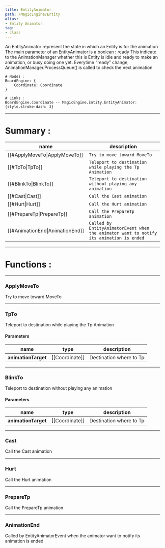 ```yaml
---
title: EntityAnimator
path: /MagicEngine/Entity
alias: 
- Entity Animator
tag: 
- class
---
```

An EntityAnimator represent the state in which an Entity is for the animation
The main parameter of an EntityAnimator is a boolean : ready
This indicate to the AnimationManager whether this is Entity is idle and ready to make an animation, or busy doing
one yet.
Everytime "ready" change, AnimationManager.ProcessQueue() is called to check the next animation
```d2
# Nodes :
BoardEngine: {
    Coordinate: Coordinate
}

# Links :
BoardEngine.Coordinate -- MagicEngine.Entity.EntityAnimator: {style.stroke-dash: 3}

```
---
# Summary :
name|description
----|----
[[#ApplyMoveTo\|ApplyMoveTo]] | `Try to move toward MoveTo`
[[#TpTo\|TpTo]] | `Teleport to destination while playing the Tp Animation`
[[#BlinkTo\|BlinkTo]] | `Teleport to destination without playing any animation`
[[#Cast\|Cast]] | `Call the Cast animation`
[[#Hurt\|Hurt]] | `Call the Hurt animation`
[[#PrepareTp\|PrepareTp]] | `Call the PrepareTp animation`
[[#AnimationEnd\|AnimationEnd]] | `Called by EntityAnimatorEvent when the animator want to notify its animation is ended`

---
# Functions :

---
### ApplyMoveTo
Try to move toward MoveTo

---
### TpTo
Teleport to destination while playing the Tp Animation

#### Parameters
name|type|description
-----|-----|-----
**animationTarget**|[[Coordinate]]|Destination where to Tp

---
### BlinkTo
Teleport to destination without playing any animation

#### Parameters
name|type|description
-----|-----|-----
**animationTarget**|[[Coordinate]]|Destination where to Tp

---
### Cast
Call the Cast animation

---
### Hurt
Call the Hurt animation

---
### PrepareTp
Call the PrepareTp animation

---
### AnimationEnd
Called by EntityAnimatorEvent when the animator want to notify its animation is ended
